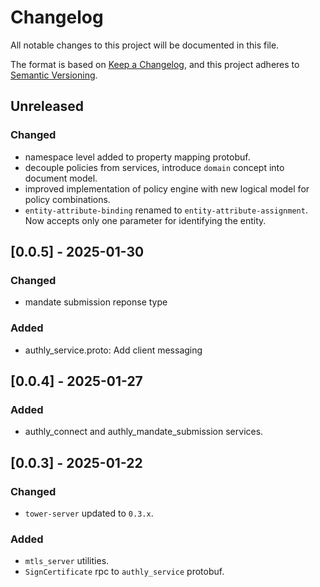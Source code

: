 # Changelog
All notable changes to this project will be documented in this file.

The format is based on [Keep a Changelog](https://keepachangelog.com/en/1.0.0/),
and this project adheres to [Semantic Versioning](https://semver.org/spec/v2.0.0.html).

## Unreleased
### Changed
- namespace level added to property mapping protobuf.
- decouple policies from services, introduce `domain` concept into document model.
- improved implementation of policy engine with new logical model for policy combinations.
- `entity-attribute-binding` renamed to `entity-attribute-assignment`. Now accepts only one parameter for identifying the entity.

## [0.0.5] - 2025-01-30
### Changed
- mandate submission reponse type

### Added
- authly_service.proto: Add client messaging

## [0.0.4] - 2025-01-27
### Added
- authly_connect and authly_mandate_submission services.

## [0.0.3] - 2025-01-22
### Changed
- `tower-server` updated to `0.3.x`.

### Added
- `mtls_server` utilities.
- `SignCertificate` rpc to `authly_service` protobuf.
